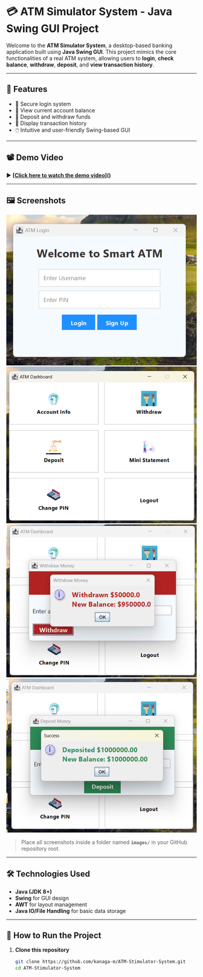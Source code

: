 # 💳 ATM Simulator System - Java Swing GUI Project

Welcome to the **ATM Simulator System**, a desktop-based banking application built using **Java Swing GUI**. This project mimics the core functionalities of a real ATM system, allowing users to **login**, **check balance**, **withdraw**, **deposit**, and **view transaction history**.

---

## 🎯 Features

- 🔐 Secure login system
- 🏦 View current account balance
- 💸 Deposit and withdraw funds
- 📜 Display transaction history
- 🖱️ Intuitive and user-friendly Swing-based GUI

---

## 📽️ Demo Video

▶️ **[[Click here to watch the demo video](https://drive.google.com/file/d/1nxdogXdSymkJ2PCAn7q66j-CKQsrMlqF/view?usp=sharing)]()**  


---

## 🖼️ Screenshots

<img src="images/login.png" alt="Login Page" width="600">
<img src="images/dashboard.png" alt="Dashboard Page" width="600">
<img src="images/withdraw.png" alt="Withdraw Page" width="600">
<img src="images/deposit.png" alt="Deposit Page" width="600">

> Place all screenshots inside a folder named **`images/`** in your GitHub repository root.

---

## 🛠️ Technologies Used

- **Java (JDK 8+)**
- **Swing** for GUI design
- **AWT** for layout management
- **Java IO/File Handling** for basic data storage

---

## 🚀 How to Run the Project

1. **Clone this repository**  
   ```bash
   git clone https://github.com/kanaga-m/ATM-Stimulator-System.git
   cd ATM-Stimulator-System
